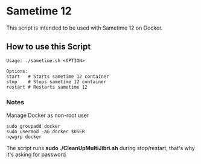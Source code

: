# Sametime 12

This script is intended to be used with Sametime 12 on Docker.

## How to use this Script
```
Usage: ./sametime.sh <OPTION>

Options:  
start	# Starts sametime 12 container  
stop	# Stops sametime 12 container  
restart	# Restarts sametime 12  
```

### Notes
Manage Docker as non-root user  
```
sudo groupadd docker  
sudo usermod -aG docker $USER
newgrp docker  
```

The script runs **sudo ./CleanUpMultiJibri.sh** during stop/restart, that's why it's asking for password
